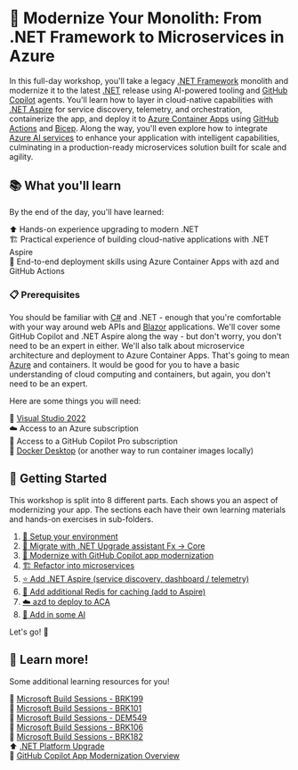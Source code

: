# 🚀 Modernize Your Monolith: From .NET Framework to Microservices in Azure

In this full-day workshop, you'll take a legacy [.NET Framework](https://docs.microsoft.com/en-us/dotnet/framework/) monolith and modernize it to the latest [.NET](https://docs.microsoft.com/en-us/dotnet/) release using AI-powered tooling and [GitHub Copilot](https://docs.github.com/en/copilot) agents. You'll learn how to layer in cloud-native capabilities with [.NET Aspire](https://learn.microsoft.com/en-us/dotnet/aspire/) for service discovery, telemetry, and orchestration, containerize the app, and deploy it to [Azure Container Apps](https://docs.microsoft.com/en-us/azure/container-apps/) using [GitHub Actions](https://docs.github.com/en/actions) and [Bicep](https://docs.microsoft.com/en-us/azure/azure-resource-manager/bicep/). Along the way, you'll even explore how to integrate [Azure AI services](https://docs.microsoft.com/en-us/azure/cognitive-services/) to enhance your application with intelligent capabilities, culminating in a production-ready microservices solution built for scale and agility.

## 📚 What you'll learn

By the end of the day, you'll have learned:

⬆️ Hands-on experience upgrading to modern .NET  
🏗️ Practical experience of building cloud-native applications with .NET Aspire  
🚀 End-to-end deployment skills using Azure Container Apps with azd and GitHub Actions

### 📋 Prerequisites

You should be familiar with [C#](https://docs.microsoft.com/en-us/dotnet/csharp/) and .NET - enough that you're comfortable with your way around web APIs and [Blazor](https://docs.microsoft.com/en-us/aspnet/core/blazor/) applications. We'll cover some GitHub Copilot and .NET Aspire along the way - but don't worry, you don't need to be an expert in either. We'll also talk about microservice architecture and deployment to Azure Container Apps. That's going to mean [Azure](https://docs.microsoft.com/en-us/azure/) and containers. It would be good for you to have a basic understanding of cloud computing and containers, but again, you don't need to be an expert.

Here are some things you will need:

🔨 [Visual Studio 2022](https://visualstudio.microsoft.com/vs/)  
☁️ Access to an Azure subscription  
🤖 Access to a GitHub Copilot Pro subscription  
🐳 [Docker Desktop](https://www.docker.com/products/docker-desktop/) (or another way to run container images locally)

## 🎯 Getting Started

This workshop is split into 8 different parts. Each shows you an aspect of modernizing your app. The sections each have their own learning materials and hands-on exercises in sub-folders.

1. [🔧 Setup your environment](./1-setup-your-environment/README.md)
2. [🔄 Migrate with .NET Upgrade assistant Fx -> Core](./2-migrate-with-dotnet-upgrade-assistant/README.md)
3. [🤖 Modernize with GitHub Copilot app modernization](./3-modernize-with-github-copilot/README.md)
4. [🏗️ Refactor into microservices](./4-refactor-into-microservices/README.md)
5. [⭐ Add .NET Aspire (service discovery, dashboard / telemetry)](./5-add-dotnet-aspire/README.md)
6. [🚀 Add additional Redis for caching (add to Aspire)](./6-add-redis-caching/README.md)
7. [☁️ azd to deploy to ACA](./7-deploy-to-aca-with-azd/README.md)
8. [🧠 Add in some AI](./8-add-ai-capabilities/README.md)

Let's go! 🎉

## 📖 Learn more!

Some additional learning resources for you!

🎥 [Microsoft Build Sessions - BRK199](https://build.microsoft.com/en-US/sessions/BRK199?source=sessions)  
🎥 [Microsoft Build Sessions - BRK101](https://build.microsoft.com/en-US/sessions/BRK101?source=sessions)  
🎥 [Microsoft Build Sessions - DEM549](https://build.microsoft.com/en-US/sessions/DEM549?source=sessions)  
🎥 [Microsoft Build Sessions - BRK106](https://build.microsoft.com/en-US/sessions/BRK106?source=sessions)  
🎥 [Microsoft Build Sessions - BRK182](https://build.microsoft.com/en-US/sessions/BRK182?source=sessions)  
⬆️ [.NET Platform Upgrade](https://dotnet.microsoft.com/en-us/platform/upgrade)  
📖 [GitHub Copilot App Modernization Overview](https://learn.microsoft.com/en-us/dotnet/core/porting/github-copilot-app-modernization-overview)
  

